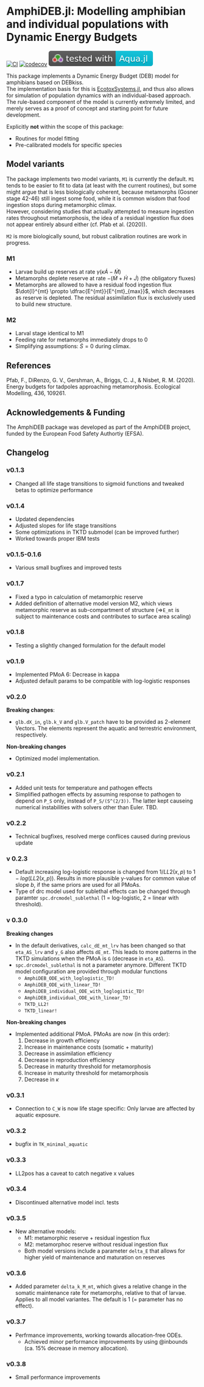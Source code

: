 # AmphiDEB.jl: Modelling amphibian and individual populations with Dynamic Energy Budgets


[![CI](https://github.com/SimonHansul/AmphiDEB.jl/actions/workflows/CI.yml/badge.svg)](https://github.com/SimonHansul/AmphiDEB.jl/actions/workflows/CI.yml)
[![codecov](https://codecov.io/gh/SimonHansul/AmphiDEB/graph/badge.svg?token=BL1CFR86M6)](https://codecov.io/gh/SimonHansul/AmphiDEB)
[![Aqua QA](https://raw.githubusercontent.com/JuliaTesting/Aqua.jl/master/badge.svg)](https://github.com/JuliaTesting/Aqua.jl)


This package implements a Dynamic Energy Budget (DEB) model for amphibians based on DEBkiss. <br>
The implementation basis for this is [EcotoxSystems.jl](https://github.com/simonhansul/ecotoxsystems.jl), and thus also allows for simulation of population dynamics with an individual-based approach. <br>
The rule-based component of the model is currently extremely limited, and merely serves as a proof of concept and starting point for future development. <br>

Explicitly **not** within the scope of this package: 

- Routines for model fitting
- Pre-calibrated models for specific species

## Model variants

The package implements two model variants, `M1` is currently the default. 
`M1` tends to be easier to fit to data (at least with the current routines), but some might argue that is less biologically coherent, 
because metamorphs (Gosner stage 42-46) still ingest some food, while it is common wisdom that food ingestion stops during metamorphic climax. <br> 
However, considering studies that actually attempted to measure ingestion rates throughout metamorphosis, the idea of a residual ingestion flux does not appear entirely absurd either (cf. Pfab et al. (2020)).

`M2` is more biologically sound, but robust calibration routines are work in progress.

### M1 

- Larvae build up reserves at rate $\gamma (\kappa \dot{A} - \dot{M})$
- Metamorphs deplete reserve at rate $-(\dot{M} + \dot{H} + \dot{J})$ (the obligatory fluxes)
- Metamorphs are allowed to have a residual food ingestion flux $\dot{I}^{mt} \propto \dfrac{E^{mt}}{E^{mt}_{max}}$, which decreases as reserve is depleted. The residual assimilation flux is exclusively used to build new structure.

### M2

- Larval stage identical to M1
- Feeding rate for metamorphs immediately drops to 0
- Simplifying assumptions: $\dot{S} = 0$ during climax.

## References

Pfab, F., DiRenzo, G. V., Gershman, A., Briggs, C. J., & Nisbet, R. M. (2020). Energy budgets for tadpoles approaching metamorphosis. Ecological Modelling, 436, 109261.

## Acknowledgements & Funding

The AmphiDEB package was developed as part of the AmphiDEB project, 
funded by the European Food Safety Authortiy (EFSA).


## Changelog 


### v0.1.3

- Changed all life stage transitions to sigmoid functions and tweaked betas to optimize performance

### v0.1.4

- Updated dependencies
- Adjusted slopes for life stage transitions
- Some optimizations in TKTD submodel (can be improved further)
- Worked towards proper IBM tests


### v0.1.5-0.1.6

- Various small bugfixes and improved tests

### v0.1.7

- Fixed a typo in calculation of metamorphic reserve
- Added definition of alternative model version M2, which views metamorphic reserve as sub-compartment of structure (=>`E_mt` is subject to maintenance costs and contributes to surface area scaling)


### v0.1.8 

- Testing a slightly changed formulation for the default model

### v0.1.9

- Implemented PMoA 6: Decrease in kappa
- Adjusted default params to be compatible with log-logistic responses


### v0.2.0


**Breaking changes**:

- `glb.dX_in`, `glb.k_V` and `glb.V_patch` have to be provided as 2-element Vectors. The elements represent the aquatic and terrestric environment, respectively. 


**Non-breaking changes**

- Optimized model implementation.

### v0.2.1

- Added unit tests for temperature and pathogen effects
- Simplified pathogen effects by assuming response to pathogen to depend on `P_S` only, instead of `P_S/(S^(2/3))`. The latter kept causeing numerical instabilities with solvers other than Euler. TBD.

### v0.2.2

- Technical bugfixes, resolved merge conflices caused during previous update


### v 0.2.3 

- Default increasing log-logistic response is changed from $1/LL2(x,p)$ to $1-log(LL2(x, p))$. Results in more plausible y-values for common value of slope $b$, if the same priors are used for all PMoAs.
- Type of drc model used for sublethal effects can be changed through paramter `spc.drcmodel_sublethal` (1 = log-logistic, 2  = linear with threshold). 


### v 0.3.0

**Breaking changes**

- In the default derivatives, `calc_dE_mt_lrv` has been changed so that `eta_AS_lrv` and `y_G` also affects `dE_mt`. This leads to more patterns in the TKTD simulations when the PMoA is `G` (decrease in `eta_AS`).
- `spc.drcmodel_sublethal` is not a parameter anymore. Different TKTD model configuration are provided through modular functions
    - `AmphiDEB_ODE_with_loglogistic_TD!`
    - `AmphiDEB_ODE_with_linear_TD!`
    - `AmphiDEB_individual_ODE_with_loglogistic_TD!`
    - `AmphiDEB_individual_ODE_with_linear_TD!`
    - `TKTD_LL2!`
    - `TKTD_linear!`

**Non-breaking changes**

- Implemented additional PMoA. PMoAs are now (in this order):
    1. Decrease in growth efficiency
    2. Increase in maintenance costs (somatic + maturity)
    3. Decrease in assimilation efficiency
    4. Decrease in reproduction efficiency
    5. Decrease in maturity threshold for metamorphosis
    6. Increase in maturity threshold for metamorphosis
    7. Decrease in $\kappa$

### v0.3.1

- Connection to `C_W` is now life stage specific: Only larvae are affected by aquatic exposure.

### v0.3.2

- bugfix in `TK_minimal_aquatic`

### v0.3.3

- LL2pos has a caveat to catch negative x values

### v0.3.4

- Discontinued alternative model incl. tests 

### v0.3.5

- New alternative models:
    - M1: metamorphic reserve + residual ingestion flux 
    - M2: metamorphoc reserve without residual ingestion flux
    - Both model versions include a parameter `delta_E` that allows for higher yield of maintenance and maturation on reserves

### v0.3.6

- Added parameter `delta_k_M_mt`, which gives a relative change in the somatic maintenance rate for metamorphs, relative to that of larvae. Applies to all model variantes. The default is 1 (= parameter has no effect).

### v0.3.7 

- Perfrmance improvements, working towards allocation-free ODEs. 
    - Achieved minor performance improvements by using @inbounds (ca. 15% decrease in memory allocation).

### v0.3.8

- Small performance improvements